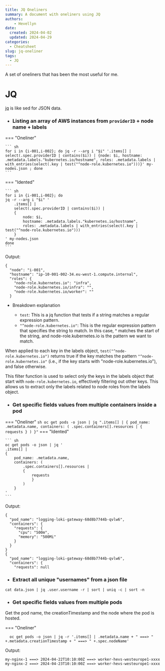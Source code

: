 ```yaml
---
title: JQ Oneliners
summary: A document with oneliners using JQ
authors:
    - Hevellyn
date: 
  created: 2024-04-02
  updated: 2024-04-29
categories:
  - Cheatsheet
slug: jq-oneliner
tags:
  - JQ
---
```


 A set of oneliners that has been the most useful for me.

<!-- more -->

# JQ

[jq](https://jqlang.github.io/jq/manual/) is like sed for JSON data.

- ### Listing an array of AWS instances from `providerID` + node name + labels

=== "Oneliner"

    ``` sh
    for i in {i-001,i-002}; do jq -r --arg i "$i" '.items[] | select(.spec.providerID | contains($i)) | {node: $i, hostname: .metadata.labels."kubernetes.io/hostname", roles: .metadata.labels | with_entries(select(.key | test("^node-role.kubernetes.io")))}' my-nodes.json ; done
    ```

=== "Idented"

    ``` sh
    for i in {i-001,i-002}; do
    jq -r --arg i "$i" '
        .items[] |
        select(.spec.providerID | contains($i)) |
        {
            node: $i,
            hostname: .metadata.labels."kubernetes.io/hostname",
            roles: .metadata.labels | with_entries(select(.key | test("^node-role.kubernetes.io")))
        }
    ' my-nodes.json
    done
    ```

Output:
```
{
  "node": "i-001",
  "hostname": "ip-10-001-002-34.eu-west-1.compute.internal",
  "roles": {
    "node-role.kubernetes.io": "infra",
    "node-role.kubernetes.io/infra": "",
    "node-role.kubernetes.io/worker": ""
  }
```

- Breakdown explanation

    - `test`: This is a jq function that tests if a string matches a regular expression pattern.
    - `"^node-role.kubernetes.io"`: This is the regular expression pattern that specifies the string to match. In this case, ^ matches the start of the string, and node-role.kubernetes.io is the pattern we want to match.

When applied to each key in the labels object, `test("^node-role.kubernetes.io")` returns true if the key matches the pattern `"^node-role.kubernetes.io"` (i.e., if the key starts with "node-role.kubernetes.io"), and false otherwise.

This filter function is used to select only the keys in the labels object that start with `node-role.kubernetes.io`, effectively filtering out other keys. This allows us to extract only the labels related to node roles from the labels object.

- ### Get specific fields values from multiple containers inside a pod
=== "Oneliner"
    ``` sh
    oc get pods -o json | jq ".items[] | { pod_name: .metadata.name, containers: ( .spec.containers[].resources | { requests } ) }"
    ```
=== "Idented"

    ``` sh
    oc get pods -o json | jq '
    .items[] |
    {
        pod_name: .metadata.name,
        containers: (
            .spec.containers[].resources |
            {
                requests
                }
            )
        }
    '
    ```

Output:
```
{
  "pod_name": "logging-loki-gateway-68d8b7744b-qvlw6",
  "containers": {
    "requests": {
      "cpu": "500m",
      "memory": "500Mi"
    }
  }
}
{
  "pod_name": "logging-loki-gateway-68d8b7744b-qvlw6",
  "containers": {
    "requests": null
```

- ### Extract all unique "usernames" from a json file
``` 
cat data.json | jq .user.username -r | sort | uniq -c | sort -n
```

- ### Get specific fields values from multiple pods

Get the pod name, the creationTimestamp and the node where the pod is hosted.

=== "Oneliner"
  ```
    oc get pods -o json | jq -r '.items[] | .metadata.name + " ===> " +.metadata.creationTimestamp + " ===> " +.spec.nodeName' 
  ```

Output:
```
my-nginx-1 ===> 2024-04-22T10:10:00Z ===> worker-hevs-westeurope1-xxxx
my-nginx-2 ===> 2024-04-23T10:10:00Z ===> worker-hevs-westeurope1-xxxx
```
